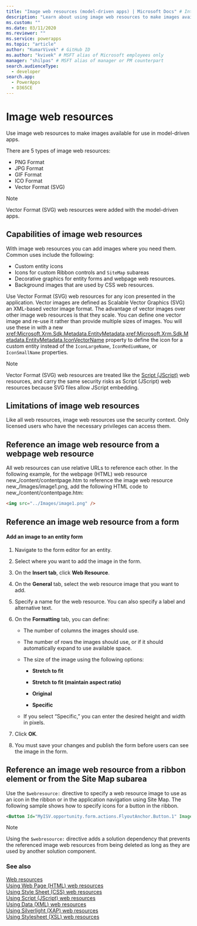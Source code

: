 ```yaml
---
title: "Image web resources (model-driven apps) | Microsoft Docs" # Intent and product brand in a unique string of 43-59 chars including spaces
description: "Learn about using image web resources to make images available for use" # 115-145 characters including spaces. This abstract displays in the search result.
ms.custom: ""
ms.date: 03/11/2020
ms.reviewer: ""
ms.service: powerapps
ms.topic: "article"
author: "KumarVivek" # GitHub ID
ms.author: "kvivek" # MSFT alias of Microsoft employees only
manager: "shilpas" # MSFT alias of manager or PM counterpart
search.audienceType: 
  - developer
search.app: 
  - PowerApps
  - D365CE
---
```

# Image web resources

Use image web resources to make images available for use in model-driven apps.  

There are 5 types of image web resources: 
* PNG Format
* JPG Format
* GIF Format
* ICO Format
* Vector Format (SVG)

> [!NOTE]
> Vector Format (SVG) web resources were added with the model-driven apps.

  
<a name="BKMK_Capabilities"></a>   
## Capabilities of image web resources  
 With image web resources you can add images where you need them. Common uses include the following:  
  
- Custom entity icons  
- Icons for custom Ribbon controls and `SiteMap` subareas  
- Decorative graphics for entity forms and webpage web resources.  
- Background images that are used by CSS web resources.  

Use Vector Format (SVG) web resources for any icon presented in the application. Vector images are defined as Scalable Vector Graphics (SVG) an XML-based vector image format. The advantage of vector images over other image web resources is that they scale. You can define one vector image and re-use it rather than provide multiple sizes of images. You will use these in with a new <xref:Microsoft.Xrm.Sdk.Metadata.EntityMetadata>.<xref:Microsoft.Xrm.Sdk.Metadata.EntityMetadata.IconVectorName> property to define the icon for a custom entity instead of the `IconLargeName`, `IconMediumName`, or `IconSmallName` properties.

> [!NOTE]
> Vector Format (SVG) web resources are treated like the [Script (JScript)](/powerapps/developer/model-driven-apps/script-jscript-web-resources) web resources, and carry the same security risks as Script (JScript) web resources because SVG files allow JScript embedding.
  
<a name="BKMK_Limitations"></a>   
## Limitations of image web resources  
 Like all web resources, image web resources use the security context. Only licensed users who have the necessary privileges can access them.  
 
  
<a name="BKMK_ReferenceFromWebPageWebResource"></a>   
## Reference an image web resource from a webpage web resource  
 All web resources can use relative URLs to reference each other. In the following example, for the webpage (HTML) web resource new_/content/contentpage.htm to reference the image web resource new_/Images/image1.png, add the following HTML code to new_/content/contentpage.htm:  
  
```html  
<img src="../Images/image1.png" />  
```  
  
<a name="BKMK_ReferenceFromForm"></a>   
## Reference an image web resource from a  form  
  
#### Add an image to an entity form  
  
1.  Navigate to the form editor for an entity.  
  
2.  Select where you want to add the image in the form.  
  
3.  On the **Insert tab**, click **Web Resource**.  
  
4.  On the **General** tab, select the web resource image that you want to add.  
  
5.  Specify a name for the web resource. You can also specify a label and alternative text.  
  
6.  On the **Formatting** tab, you can define:  
  
    -   The number of columns the images should use.  
  
    -   The number of rows the images should use, or if it should automatically expand to use available space.  
  
    -   The size of the image using the following options:  
  
        - **Stretch to fit**  
  
        - **Stretch to fit (maintain aspect ratio)**  
  
        - **Original**  
  
        - **Specific**  
  
    -   If you select “Specific,” you can enter the desired height and width in pixels.  
  
7.  Click **OK**.  
  
8.  You must save your changes and publish the form before users can see the image in the form.  
  
<a name="BKMK_ReferenceWithWebResourcedirective"></a>   
## Reference an image web resource from a ribbon element or from the Site Map subarea  
 Use the `$webresource:` directive to specify a web resource image to use as an icon in the ribbon or in the application navigation using Site Map. The following sample shows how to specify icons for a button in the ribbon.  
  
```xml  
<Button Id="MyISV.opportunity.form.actions.FlyoutAnchor.Button.1" Image16by16="$webresource:new_/icons/oneIcon16.png" Image32by32="$webresource:new_/icons/oneIcon32.png"/>  
```  
  
> [!NOTE]
> Using the `$webresource:` directive adds a solution dependency that prevents the referenced image web resources from being deleted as long as they are used by another solution component.  
  
### See also  
 [Web resources](web-resources.md)   
 [Using Web Page (HTML) web resources](webpage-html-web-resources.md)   
 [Using Style Sheet (CSS) web resources](css-web-resources.md)   
 [Using Script (JScript) web resources](script-jscript-web-resources.md)   
 [Using Data (XML) web resources](data-xml-web-resources.md)   
 [Using Silverlight (XAP) web resources](/dynamics365/customer-engagement/developer/silverlight-xap-web-resources)  
 [Using Stylesheet (XSL) web resources](stylesheet-xsl-web-resources.md)
